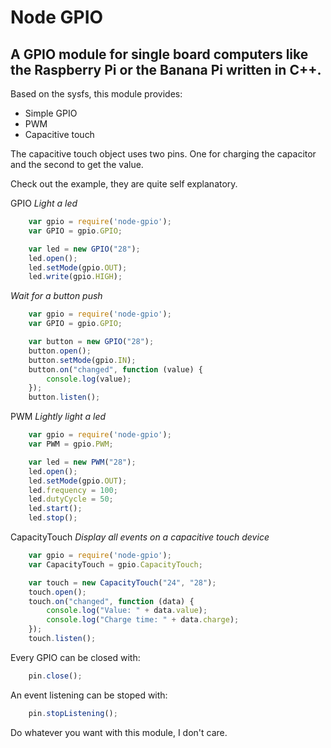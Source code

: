 Node GPIO
==============

A GPIO module for single board computers like the Raspberry Pi or the Banana Pi written in C++.
--------------

Based on the sysfs, this module provides:

- Simple GPIO
- PWM
- Capacitive touch

The capacitive touch object uses two pins. One for charging the capacitor and the second to get the value.

Check out the example, they are quite self explanatory.

GPIO
*Light a led*

```javaScript
    var gpio = require('node-gpio');
    var GPIO = gpio.GPIO;

    var led = new GPIO("28");
    led.open();
    led.setMode(gpio.OUT);
    led.write(gpio.HIGH);
```
*Wait for a button push*
```javaScript
    var gpio = require('node-gpio');
    var GPIO = gpio.GPIO;

    var button = new GPIO("28");
    button.open();
    button.setMode(gpio.IN);
    button.on("changed", function (value) {
        console.log(value);
    });
    button.listen();
```

PWM
*Lightly light a led*

```javaScript
    var gpio = require('node-gpio');
    var PWM = gpio.PWM;

    var led = new PWM("28");
    led.open();
    led.setMode(gpio.OUT);
    led.frequency = 100;
    led.dutyCycle = 50;
    led.start();
    led.stop();
```

CapacityTouch
*Display all events on a capacitive touch device*

```javaScript
    var gpio = require('node-gpio');
    var CapacityTouch = gpio.CapacityTouch;

    var touch = new CapacityTouch("24", "28");
    touch.open();
    touch.on("changed", function (data) {
        console.log("Value: " + data.value);
        console.log("Charge time: " + data.charge);
    });
    touch.listen();
```

Every GPIO can be closed with:

```javaScript
    pin.close();
```

An event listening can be stoped with:
```javaScript
    pin.stopListening();
```

Do whatever you want with this module, I don't care.
